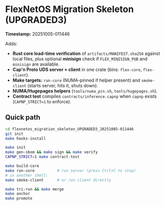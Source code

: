 
# FlexNetOS Migration Skeleton (UPGRADED3)

**Timestamp:** 20251005-011446

Adds:
- **Rust core load-time verification** of `artifacts/MANIFEST.sha256` against local files, plus optional **minisign** check if `FLEX_MINISIGN_PUB` and `minisign` are available.
- **Cap'n Proto UDS server + client** in one crate (bins: `flex-core`, `flex-client`).
- **Make targets:** `run-core` (NUMA-pinned if helper present) and `smoke-client` (starts server, hits it, shuts down).
- **NUMA/Hugepages helpers** (`tools/numa_pin.sh`, `tools/hugepages.sh`).
- **Contract test** compiles `contracts/inference.capnp` when `capnp` exists (`CAPNP_STRICT=1` to enforce).

## Quick path
```bash
cd flexnetos_migration_skeleton_UPGRADED3_20251005-011446
git init
make hooks-install

make init
make gen-sbom && make sign && make verify
CAPNP_STRICT=1 make contract-test

make build-core
make run-core          # run server (press Ctrl+C to stop)
# in another shell:
make smoke-client      # or run client directly

make tri-run && make merge
make anchor
make promote
```
